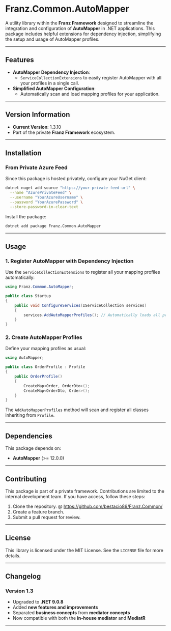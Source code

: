 ﻿# **Franz.Common.AutoMapper**

A utility library within the **Franz Framework** designed to streamline the integration and configuration of **AutoMapper** in .NET applications. This package includes helpful extensions for dependency injection, simplifying the setup and usage of AutoMapper profiles.

---

## **Features**

- **AutoMapper Dependency Injection**:
  - `ServiceCollectionExtensions` to easily register AutoMapper with all your profiles in a single call.
- **Simplified AutoMapper Configuration**:
  - Automatically scan and load mapping profiles for your application.

---

## **Version Information**

- **Current Version**:  1.3.10
- Part of the private **Franz Framework** ecosystem.

---

## **Installation**

### **From Private Azure Feed**
Since this package is hosted privately, configure your NuGet client:

```bash
dotnet nuget add source "https://your-private-feed-url" \
  --name "AzurePrivateFeed" \
  --username "YourAzureUsername" \
  --password "YourAzurePassword" \
  --store-password-in-clear-text
```

Install the package:

```bash
dotnet add package Franz.Common.AutoMapper  
```

---

## **Usage**

### **1. Register AutoMapper with Dependency Injection**

Use the `ServiceCollectionExtensions` to register all your mapping profiles automatically:

```csharp
using Franz.Common.AutoMapper;

public class Startup
{
    public void ConfigureServices(IServiceCollection services)
    {
        services.AddAutoMapperProfiles(); // Automatically loads all profiles
    }
}
```

### **2. Create AutoMapper Profiles**

Define your mapping profiles as usual:

```csharp
using AutoMapper;

public class OrderProfile : Profile
{
    public OrderProfile()
    {
        CreateMap<Order, OrderDto>();
        CreateMap<OrderDto, Order>();
    }
}
```

The `AddAutoMapperProfiles` method will scan and register all classes inheriting from `Profile`.

---

## **Dependencies**

This package depends on:
- **AutoMapper** (>= 12.0.0)

---

## **Contributing**

This package is part of a private framework. Contributions are limited to the internal development team. If you have access, follow these steps:
1. Clone the repository. @ https://github.com/bestacio89/Franz.Common/
2. Create a feature branch.
3. Submit a pull request for review.

---

## **License**

This library is licensed under the MIT License. See the `LICENSE` file for more details.

---

## **Changelog**

### Version 1.3
- Upgraded to **.NET 9.0.8**
- Added **new features and improvements**
- Separated **business concepts** from **mediator concepts**
- Now compatible with both the **in-house mediator** and **MediatR**
---

